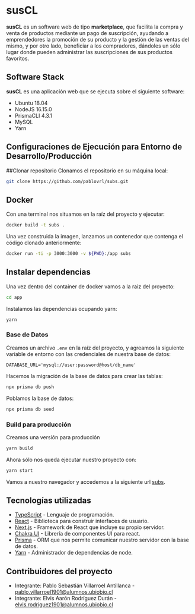 # susCL

**susCL** es un software web de tipo **marketplace**, que facilita la compra y venta de productos mediante un pago de suscripción, ayudando a emprendedores la promoción de su producto y la gestión de las ventas del mismo, y por otro lado, beneficiar a los compradores, dándoles un sólo lugar donde pueden administrar las suscripciones de sus productos favoritos.

## Software Stack

**susCL** es una aplicación web que se ejecuta sobre el siguiente software:

- Ubuntu 18.04
- NodeJS 16.15.0
- PrismaCLI 4.3.1
- MySQL
- Yarn

## Configuraciones de Ejecución para Entorno de Desarrollo/Producción

##Clonar repositorio
Clonamos el repositorio en su máquina local:
```bash
git clone https://github.com/pablovrl/subs.git
```

## Docker
Con una terminal nos situamos en la raíz del proyecto y ejecutar:
```bash
docker build -t subs .
```
Una vez construida la imagen, lanzamos un contenedor que contenga el código clonado anteriormente: 
```bash
docker run -ti -p 3000:3000 -v ${PWD}:/app subs
```

## Instalar dependencias
Una vez dentro del container de docker vamos a la raiz del proyecto:
```bash
cd app
```
Instalamos las dependencias ocupando yarn:
```bash
yarn
```

### Base de Datos
Creamos un archivo `.env` en la raíz del proyecto, y agreamos la siguiente variable de entorno con las credenciales de nuestra base de datos:
```env
DATABASE_URL='mysql://user:password@host/db_name'
```
Hacemos la migración de la base de datos para crear las tablas:
```bash
npx prisma db push
```
Poblamos la base de datos:
```bash
npx prisma db seed
```
### Build para producción
Creamos una versión para producción
```bash
yarn build
```
Ahora sólo nos queda ejecutar nuestro proyecto con:
```bash
yarn start
```
Vamos a nuestro navegador y accedemos a la siguiente url [subs](http://localhost:3000 "subs").

## Tecnologías utilizadas
- [TypeScript](https://www.typescriptlang.org/) - Lenguaje de programación.
- [React](https://es.reactjs.org/) - Biblioteca para construir interfaces de usuario.
- [Next.js](https://nextjs.org "Next.js") - Framework de React que incluye su propio servidor.
- [Chakra UI](https://chakra-ui.com/ "Chakra UI") - Librería de componentes UI para react.
- [Prisma](https://prisma.io "Prisma") - ORM que nos permite comunicar nuestro servidor con la base de datos.
- [Yarn](https://yarnpkg.com/ "Yarn") - Administrador de dependencias de node.

## Contribuidores del proyecto
- Integrante: Pablo Sebastián Villarroel Antillanca - pablo.villarroel1901@alumnos.ubiobio.cl
- Integrante: Elvis Aarón Rodríguez Durán - elvis.rodriguez1901@alumnos.ubiobio.cl
